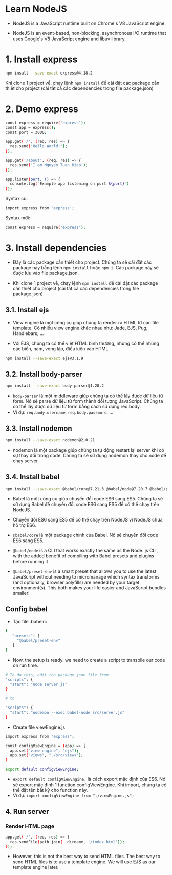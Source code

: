 # Learn NodeJS
- NodeJS is a JavaScript runtime built on Chrome's V8 JavaScript engine.

- NodeJS is an event-based, non-blocking, asynchronous I/O runtime that uses Google's V8 JavaScript engine and libuv library.

# 1. Install express

```bash
npm insall --save-exact express@4.18.2
```

Khi clone 1 project về, chạy lệnh `npm install` để cài đặt các package cần thiết cho project (cài tất cả các dependencies trong file package.json)


# 2. Demo express
```bash
const express = require('express');
const app = express();
const port = 3000;

app.get('/', (req, res) => {
  res.send('Hello World!');
});

app.get('/about', (req, res) => {
  res.send('I am Nguyen Tuan Hiep');
});

app.listen(port, () => {
  console.log(`Example app listening on port ${port}`)
});
```

Syntax cũ:
```bash
import express from 'express';
```
Syntax mới:
```bash
const express = require('express');
```

# 3. Install dependencies
- Đây là các package cần thiết cho project. Chúng ta sẽ cài đặt các package này bằng lệnh `npm install` hoặc `npm i`. Các package này sẽ được lưu vào file package.json.

- Khi clone 1 project về, chạy lệnh `npm install` để cài đặt các package cần thiết cho project (cài tất cả các dependencies trong file package.json)
## 3.1. Install ejs
- View engine là một công cụ giúp chúng ta render ra HTML từ các file template. Có nhiều view engine khác nhau như: Jade, EJS, Pug, Handlebars, ...

- Với EJS, chúng ta có thể viết HTML bình thường, nhưng có thể nhúng các biến, hàm, vòng lặp, điều kiện vào HTML.
```bash
npm install --save-exact ejs@3.1.9
```


## 3.2. Install body-parser
```bash
npm install --save-exact body-parser@1.20.2
```
- ```body-parser``` là một middleware giúp chúng ta có thể lấy được dữ liệu từ form. Nó sẽ parse dữ liệu từ form thành đối tượng JavaScript. Chúng ta có thể lấy được dữ liệu từ form bằng cách sử dụng req.body.
- Ví dụ: ```req.body.username```, ```req.body.password```, ...

## 3.3. Install nodemon
```bash
npm install --save-exact nodemon@2.0.21
```

- nodemon là một package giúp chúng ta tự động restart lại server khi có sự thay đổi trong code. Chúng ta sẽ sử dụng nodemon thay cho node để chạy server.


## 3.4. Install babel
```bash
npm install --save-exact @babel/core@7.21.3 @babel/node@7.20.7 @babel/preset-env@7.20.2
```

- Babel là một công cụ giúp chuyển đổi code ES6 sang ES5. Chúng ta sẽ sử dụng Babel để chuyển đổi code ES6 sang ES5 để có thể chạy trên NodeJS.
- Chuyển đổi ES6 sang ES5 để có thể chạy trên NodeJS vì NodeJS chưa hỗ trợ ES6.

- ```@babel/core``` là một package chính của Babel. Nó sẽ chuyển đổi code ES6 sang ES5.
- ```@babel/node``` is a CLI that works exactly the same as the Node. js CLI, with the added benefit of compiling with Babel presets and plugins before running it
- ```@babel/preset-env``` is a smart preset that allows you to use the latest JavaScript without needing to micromanage which syntax transforms (and optionally, browser polyfills) are needed by your target environment(s). This both makes your life easier and JavaScript bundles smaller!


## Config babel
- Tạo file .babelrc
```bash
{
   "presets": [
     "@babel/preset-env"
   ]
}
```

- Now, the setup is ready. we need to create a script to transpile our code on run time.
```bash
# To do this, edit the package.json file from
"scripts": {
  "start": "node server.js"
}

# to

"scripts": {
  "start": "nodemon --exec babel-node src/server.js"
}
```
- Create file viewEngine.js
```bash
import express from "express";

const configViewEngine = (app) => {
  app.set("view engine", "ejs");
  app.set("views", "./src/views");
}

export default configViewEngine;
```

- ```export default configViewEngine;``` là cách export mặc định của ES6. Nó sẽ export mặc định 1 function configViewEngine. Khi import, chúng ta có thể đặt tên bất kỳ cho function này.
- Ví dụ: ```import configViewEngine from "./viewEngine.js";```


## 4. Run server
### Render HTML page
```bash
app.get('/', (req, res) => {
  res.sendFile(path.join(__dirname, '/index.html'));
});
```
- However, this is not the best way to send HTML files. The best way to send HTML files is to use a template engine. We will use EJS as our template engine later.


